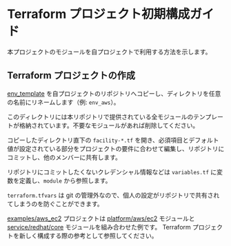 # Terraform プロジェクト初期構成ガイド

本プロジェクトのモジュールを自プロジェクトで利用する方法を示します。

## Terraform プロジェクトの作成

[env_template](/env_template) を自プロジェクトのリポジトリへコピーし、ディレクトリを任意の名前にリネームします（例: `env_aws`）。

このディレクトリには本リポジトリで提供されている全モジュールのテンプレートが格納されています。不要なモジュールがあれば削除してください。

コピーしたディレクトリ直下の `facility-*.tf` を開き、必須項目とデフォルト値が設定されている部分をプロジェクトの要件に合わせて編集し、リポジトリにコミットし、他のメンバーに共有します。

リポジトリにコミットしたくないクレデンシャル情報などは `variables.tf` に変数を定義し、`module` から参照します。

`terraform.tfvars` は git の管理外なので、個人の設定がリポジトリで共有されてしまうのを防ぐことができます。

[examples/aws_ec2](/examples/aws_ec2) プロジェクトは [platform/aws/ec2](/modules/platform/aws/ec2) モジュールと [service/redhat/core](/modules/service/redhat/core) モジュールを組み合わせた例です。
Terraform プロジェクトを新しく構成する際の参考として参照してください。
